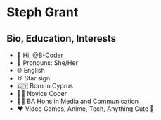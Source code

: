 # Steph Grant 
## Bio, Education, Interests
- :wave: Hi, @B-Coder
- :woman: Pronouns: She/Her
- :globe_with_meridians: English
- :taurus: Star sign
- :cyprus: Born in Cyprus
- :woman_technologist: Novice Coder
- :woman_technologist: BA Hons in Media and Communication
- :heart: Video Games, Anime, Tech, Anything Cute :star_struck:
